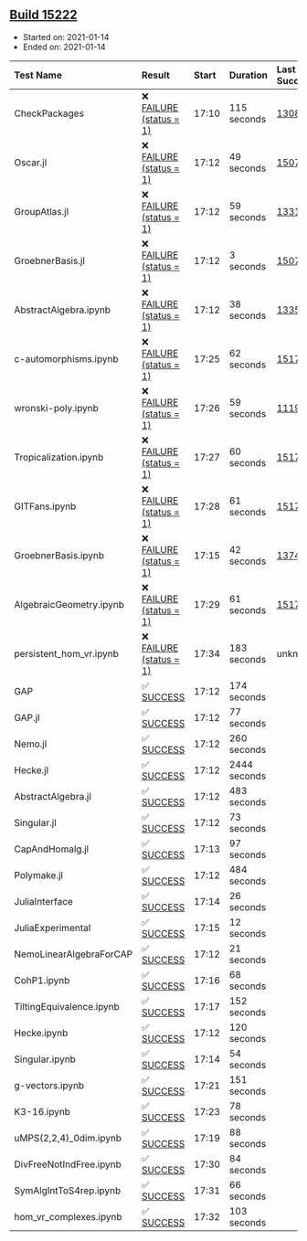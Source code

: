 ## [Build 15222](https://oscarci.mathematik.uni-kl.de/job/oscar/15222/)

* Started on: 2021-01-14
* Ended on: 2021-01-14

| Test Name    | Result | Start | Duration | Last Success | First Failure |
|:-------------|:-------|:------|:---------|:-------------|:--------------|
| CheckPackages | ❌ [FAILURE (status = 1)](https://oscarci.mathematik.uni-kl.de/job/oscar/15222/artifact/logs/build-15222/CheckPackages.log) | 17:10 | 115 seconds | [13085](https://oscarci.mathematik.uni-kl.de/job/oscar/13085/) | [13086](https://oscarci.mathematik.uni-kl.de/job/oscar/13086/) |
| Oscar.jl | ❌ [FAILURE (status = 1)](https://oscarci.mathematik.uni-kl.de/job/oscar/15222/artifact/logs/build-15222/Oscar.jl.log) | 17:12 | 49 seconds | [15079](https://oscarci.mathematik.uni-kl.de/job/oscar/15079/) | [15080](https://oscarci.mathematik.uni-kl.de/job/oscar/15080/) |
| GroupAtlas.jl | ❌ [FAILURE (status = 1)](https://oscarci.mathematik.uni-kl.de/job/oscar/15222/artifact/logs/build-15222/GroupAtlas.jl.log) | 17:12 | 59 seconds | [13311](https://oscarci.mathematik.uni-kl.de/job/oscar/13311/) | [13312](https://oscarci.mathematik.uni-kl.de/job/oscar/13312/) |
| GroebnerBasis.jl | ❌ [FAILURE (status = 1)](https://oscarci.mathematik.uni-kl.de/job/oscar/15222/artifact/logs/build-15222/GroebnerBasis.jl.log) | 17:12 | 3 seconds | [15079](https://oscarci.mathematik.uni-kl.de/job/oscar/15079/) | [15080](https://oscarci.mathematik.uni-kl.de/job/oscar/15080/) |
| AbstractAlgebra.ipynb | ❌ [FAILURE (status = 1)](https://oscarci.mathematik.uni-kl.de/job/oscar/15222/artifact/logs/build-15222/AbstractAlgebra.ipynb.log) | 17:12 | 38 seconds | [13355](https://oscarci.mathematik.uni-kl.de/job/oscar/13355/) | [13356](https://oscarci.mathematik.uni-kl.de/job/oscar/13356/) |
| c-automorphisms.ipynb | ❌ [FAILURE (status = 1)](https://oscarci.mathematik.uni-kl.de/job/oscar/15222/artifact/logs/build-15222/c-automorphisms.ipynb.log) | 17:25 | 62 seconds | [15177](https://oscarci.mathematik.uni-kl.de/job/oscar/15177/) | [15180](https://oscarci.mathematik.uni-kl.de/job/oscar/15180/) |
| wronski-poly.ipynb | ❌ [FAILURE (status = 1)](https://oscarci.mathematik.uni-kl.de/job/oscar/15222/artifact/logs/build-15222/wronski-poly.ipynb.log) | 17:26 | 59 seconds | [11192](https://oscarci.mathematik.uni-kl.de/job/oscar/11192/) | [11193](https://oscarci.mathematik.uni-kl.de/job/oscar/11193/) |
| Tropicalization.ipynb | ❌ [FAILURE (status = 1)](https://oscarci.mathematik.uni-kl.de/job/oscar/15222/artifact/logs/build-15222/Tropicalization.ipynb.log) | 17:27 | 60 seconds | [15176](https://oscarci.mathematik.uni-kl.de/job/oscar/15176/) | [15177](https://oscarci.mathematik.uni-kl.de/job/oscar/15177/) |
| GITFans.ipynb | ❌ [FAILURE (status = 1)](https://oscarci.mathematik.uni-kl.de/job/oscar/15222/artifact/logs/build-15222/GITFans.ipynb.log) | 17:28 | 61 seconds | [15177](https://oscarci.mathematik.uni-kl.de/job/oscar/15177/) | [15180](https://oscarci.mathematik.uni-kl.de/job/oscar/15180/) |
| GroebnerBasis.ipynb | ❌ [FAILURE (status = 1)](https://oscarci.mathematik.uni-kl.de/job/oscar/15222/artifact/logs/build-15222/GroebnerBasis.ipynb.log) | 17:15 | 42 seconds | [13748](https://oscarci.mathematik.uni-kl.de/job/oscar/13748/) | [13749](https://oscarci.mathematik.uni-kl.de/job/oscar/13749/) |
| AlgebraicGeometry.ipynb | ❌ [FAILURE (status = 1)](https://oscarci.mathematik.uni-kl.de/job/oscar/15222/artifact/logs/build-15222/AlgebraicGeometry.ipynb.log) | 17:29 | 61 seconds | [15177](https://oscarci.mathematik.uni-kl.de/job/oscar/15177/) | [15180](https://oscarci.mathematik.uni-kl.de/job/oscar/15180/) |
| persistent_hom_vr.ipynb | ❌ [FAILURE (status = 1)](https://oscarci.mathematik.uni-kl.de/job/oscar/15222/artifact/logs/build-15222/persistent_hom_vr.ipynb.log) | 17:34 | 183 seconds | unknown | unknown |
| GAP | ✅ [SUCCESS](https://oscarci.mathematik.uni-kl.de/job/oscar/15222/artifact/logs/build-15222/GAP.log) | 17:12 | 174 seconds |  |  |
| GAP.jl | ✅ [SUCCESS](https://oscarci.mathematik.uni-kl.de/job/oscar/15222/artifact/logs/build-15222/GAP.jl.log) | 17:12 | 77 seconds |  |  |
| Nemo.jl | ✅ [SUCCESS](https://oscarci.mathematik.uni-kl.de/job/oscar/15222/artifact/logs/build-15222/Nemo.jl.log) | 17:12 | 260 seconds |  |  |
| Hecke.jl | ✅ [SUCCESS](https://oscarci.mathematik.uni-kl.de/job/oscar/15222/artifact/logs/build-15222/Hecke.jl.log) | 17:12 | 2444 seconds |  |  |
| AbstractAlgebra.jl | ✅ [SUCCESS](https://oscarci.mathematik.uni-kl.de/job/oscar/15222/artifact/logs/build-15222/AbstractAlgebra.jl.log) | 17:12 | 483 seconds |  |  |
| Singular.jl | ✅ [SUCCESS](https://oscarci.mathematik.uni-kl.de/job/oscar/15222/artifact/logs/build-15222/Singular.jl.log) | 17:12 | 73 seconds |  |  |
| CapAndHomalg.jl | ✅ [SUCCESS](https://oscarci.mathematik.uni-kl.de/job/oscar/15222/artifact/logs/build-15222/CapAndHomalg.jl.log) | 17:13 | 97 seconds |  |  |
| Polymake.jl | ✅ [SUCCESS](https://oscarci.mathematik.uni-kl.de/job/oscar/15222/artifact/logs/build-15222/Polymake.jl.log) | 17:12 | 484 seconds |  |  |
| JuliaInterface | ✅ [SUCCESS](https://oscarci.mathematik.uni-kl.de/job/oscar/15222/artifact/logs/build-15222/JuliaInterface.log) | 17:14 | 26 seconds |  |  |
| JuliaExperimental | ✅ [SUCCESS](https://oscarci.mathematik.uni-kl.de/job/oscar/15222/artifact/logs/build-15222/JuliaExperimental.log) | 17:15 | 12 seconds |  |  |
| NemoLinearAlgebraForCAP | ✅ [SUCCESS](https://oscarci.mathematik.uni-kl.de/job/oscar/15222/artifact/logs/build-15222/NemoLinearAlgebraForCAP.log) | 17:12 | 21 seconds |  |  |
| CohP1.ipynb | ✅ [SUCCESS](https://oscarci.mathematik.uni-kl.de/job/oscar/15222/artifact/logs/build-15222/CohP1.ipynb.log) | 17:16 | 68 seconds |  |  |
| TiltingEquivalence.ipynb | ✅ [SUCCESS](https://oscarci.mathematik.uni-kl.de/job/oscar/15222/artifact/logs/build-15222/TiltingEquivalence.ipynb.log) | 17:17 | 152 seconds |  |  |
| Hecke.ipynb | ✅ [SUCCESS](https://oscarci.mathematik.uni-kl.de/job/oscar/15222/artifact/logs/build-15222/Hecke.ipynb.log) | 17:12 | 120 seconds |  |  |
| Singular.ipynb | ✅ [SUCCESS](https://oscarci.mathematik.uni-kl.de/job/oscar/15222/artifact/logs/build-15222/Singular.ipynb.log) | 17:14 | 54 seconds |  |  |
| g-vectors.ipynb | ✅ [SUCCESS](https://oscarci.mathematik.uni-kl.de/job/oscar/15222/artifact/logs/build-15222/g-vectors.ipynb.log) | 17:21 | 151 seconds |  |  |
| K3-16.ipynb | ✅ [SUCCESS](https://oscarci.mathematik.uni-kl.de/job/oscar/15222/artifact/logs/build-15222/K3-16.ipynb.log) | 17:23 | 78 seconds |  |  |
| uMPS(2,2,4)_0dim.ipynb | ✅ [SUCCESS](https://oscarci.mathematik.uni-kl.de/job/oscar/15222/artifact/logs/build-15222/uMPS-2-2-4-_0dim.ipynb.log) | 17:19 | 88 seconds |  |  |
| DivFreeNotIndFree.ipynb | ✅ [SUCCESS](https://oscarci.mathematik.uni-kl.de/job/oscar/15222/artifact/logs/build-15222/DivFreeNotIndFree.ipynb.log) | 17:30 | 84 seconds |  |  |
| SymAlgIntToS4rep.ipynb | ✅ [SUCCESS](https://oscarci.mathematik.uni-kl.de/job/oscar/15222/artifact/logs/build-15222/SymAlgIntToS4rep.ipynb.log) | 17:31 | 66 seconds |  |  |
| hom_vr_complexes.ipynb | ✅ [SUCCESS](https://oscarci.mathematik.uni-kl.de/job/oscar/15222/artifact/logs/build-15222/hom_vr_complexes.ipynb.log) | 17:32 | 103 seconds |  |  |
